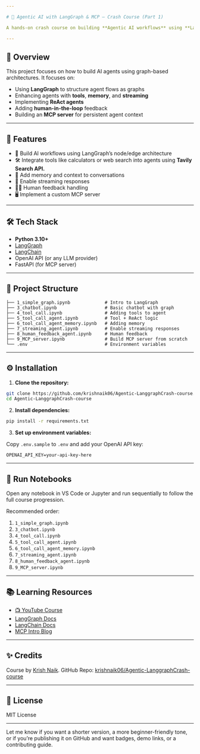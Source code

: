 ```yaml
---

# 🧠 Agentic AI with LangGraph & MCP — Crash Course (Part 1)

A hands-on crash course on building **Agentic AI workflows** using **LangGraph**, **LangChain**, and **Model Context Protocol (MCP)** 

---
```


## 📌 Overview

This project focuses on how to build AI agents using graph-based architectures. It focuses on:

* Using **LangGraph** to structure agent flows as graphs
* Enhancing agents with **tools**, **memory**, and **streaming**
* Implementing **ReAct agents**
* Adding **human-in-the-loop** feedback
* Building an **MCP server** for persistent agent context

---

## 🚀 Features

* 🧩 Build AI workflows using LangGraph’s node/edge architecture
* 🛠️ Integrate tools like calculators or web search into agents using **Tavily Search API.**
* 🧠 Add memory and context to conversations
* 📡 Enable streaming responses
* 🧑‍⚖️ Human feedback handling
* 🖥️ Implement a custom MCP server

---

## 🛠️ Tech Stack

* **Python 3.10+**
* [LangGraph](https://github.com/langchain-ai/langgraph)
* [LangChain](https://github.com/langchain-ai/langchain)
* OpenAI API (or any LLM provider)
* FastAPI (for MCP server)

---

## 📂 Project Structure

```
├── 1_simple_graph.ipynb             # Intro to LangGraph
├── 3_chatbot.ipynb                  # Basic chatbot with graph
├── 4_tool_call.ipynb                # Adding tools to agent
├── 5_tool_call_agent.ipynb          # Tool + ReAct logic
├── 6_tool_call_agent_memory.ipynb   # Adding memory
├── 7_streaming_agent.ipynb          # Enable streaming responses
├── 8_human_feedback_agent.ipynb     # Human feedback
├── 9_MCP_server.ipynb               # Build MCP server from scratch
└── .env                             # Environment variables
```

---

## ⚙️ Installation

1. **Clone the repository:**

```bash
git clone https://github.com/krishnaik06/Agentic-LanggraphCrash-course.git
cd Agentic-LanggraphCrash-course
```

2. **Install dependencies:**

```bash
pip install -r requirements.txt
```

3. **Set up environment variables:**

Copy `.env.sample` to `.env` and add your OpenAI API key:

```env
OPENAI_API_KEY=your-api-key-here
```

---

## 🧪 Run Notebooks

Open any notebook in VS Code or Jupyter and run sequentially to follow the full course progression.

Recommended order:

1. `1_simple_graph.ipynb`
2. `3_chatbot.ipynb`
3. `4_tool_call.ipynb`
4. `5_tool_call_agent.ipynb`
5. `6_tool_call_agent_memory.ipynb`
6. `7_streaming_agent.ipynb`
7. `8_human_feedback_agent.ipynb`
8. `9_MCP_server.ipynb`

---

## 📚 Learning Resources

* [📺 YouTube Course](https://youtu.be/dIb-DujRNEo)
* [LangGraph Docs](https://langchain-ai.github.io/langgraph/)
* [LangChain Docs](https://docs.langchain.com/)
* [MCP Intro Blog](https://medium.com/@vamshiginna1606/langgraph-101-build-your-first-agentic-ai-workflow-step-by-step-for-beginners-b9a1a0cec59a)

---

## ✨ Credits

Course by [Krish Naik](https://www.youtube.com/@KrishNaik).
GitHub Repo: [krishnaik06/Agentic-LanggraphCrash-course](https://github.com/krishnaik06/Agentic-LanggraphCrash-course)

---

## 📜 License

MIT License

---

Let me know if you want a shorter version, a more beginner-friendly tone, or if you’re publishing it on GitHub and want badges, demo links, or a contributing guide.
